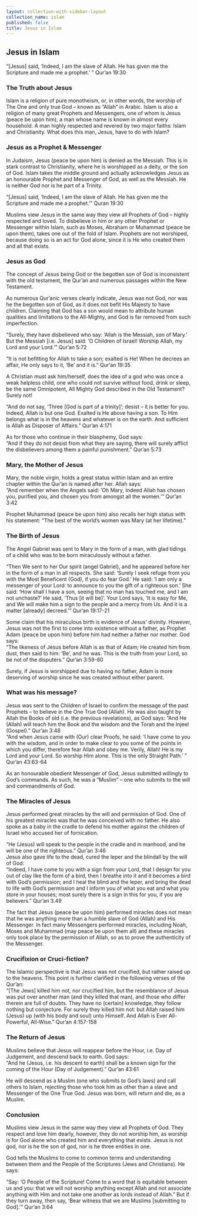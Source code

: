 ```yaml
---
layout: collection-with-sidebar-layout
collection_name: islam
published: false
title: Jesus in Islam
---
```

## Jesus in Islam
“[Jesus] said, ‘Indeed, I am the slave of Allah. He has given me the Scripture and made me a prophet.’ ” Qur’an 19:30

### The Truth about Jesus
Islam is a religion of pure monotheism, or, in other words, the worship of The One and only true God – known as “Allah” in Arabic. Islam is also a religion of many great Prophets and Messengers, one of whom is Jesus (peace be upon him), a man whose name is known in almost every household. A man highly respected and revered by two major faiths: Islam and Christianity. What does this man, Jesus, have to do with Islam?

### Jesus as a Prophet & Messenger
In Judaism, Jesus (peace be upon him) is denied as the Messiah. This is in stark contrast to Christianity, where he is worshipped as a deity, or the son of God. Islam takes the middle ground and actually acknowledges Jesus as an honourable Prophet and Messenger of God, as well as the Messiah. He is neither God nor is he part of a Trinity.

“[Jesus] said, ‘Indeed, I am the slave of Allah. He has given me the Scripture and made me a prophet.’” Quran 19:30

Muslims view Jesus in the same way they view all Prophets of God – highly respected and loved. To disbelieve in him or any other Prophet or Messenger within Islam, such as Moses, Abraham or Muhammad (peace be upon them), takes one out of the fold of Islam. Prophets are not worshiped, because doing so is an act for God alone, since it is He who created them and all that exists.

### Jesus as God
The concept of Jesus being God or the begotten son of God is inconsistent with the old testament, the Qur’an and numerous passages within the New Testament.

As numerous Qur’anic verses clearly indicate, Jesus was not God, nor was he the begotten son of God, as it does not befit His Majesty to have children. Claiming that God has a son would mean to attribute human qualities and limitations to the All-Mighty, and God is far removed from such imperfection.

“Surely, they have disbelieved who say: ‘Allah is the Messiah, son of Mary.’ But the Messiah [i.e. Jesus] said: ‘O Children of Israel! Worship Allah, my Lord and your Lord.’” Qur’an 5:72  

“It is not befitting for Allah to take a son; exalted is He! When he decrees an affair, He only says to it, ‘Be’ and it is.” Qur’an 19:35

A Christian must ask him/herself, does the idea of a god who was once a weak helpless child, one who could not survive without food, drink or sleep, be the same Omnipotent, All Mighty God described in the Old Testament? Surely not!

“And do not say, ‘Three [God is part of a trinity]’; desist – it is better for you. Indeed, Allah is but one God. Exalted is He above having a son. To Him belongs what is in the heavens and whatever is on the earth. And sufficient is Allah as Disposer of Affairs.” Qur’an 4:171

As for those who continue in their blasphemy, God says:  
“And if they do not desist from what they are saying, there will surely afflict the disbelievers among them a painful punishment.” Qur’an 5:73

### Mary, the Mother of Jesus
Mary, the noble virgin, holds a great status within Islam and an entire chapter within the Qur’an is named after her. Allah says:  
“And remember when the Angels said: ‘Oh Mary, Indeed Allah has chosen you, purified you, and chosen you from amongst all the women.’” Qur’an 3:42

Prophet Muhammad (peace be upon him) also recalls her high status with his statement: “The best of the world’s women was Mary (at her lifetime).”

### The Birth of Jesus
The Angel Gabriel was sent to Mary in the form of a man, with glad tidings of a child who was to be born miraculously without a father.

“Then We sent to her Our spirit (angel Gabriel), and he appeared before her in the form of a man in all respects. She said: ‘Surely I seek refuge from you with the Most Beneficent (God), if you do fear God.’ He said: ‘I am only a messenger of your Lord: to announce to you the gift of a righteous son.’ She said: ‘How shall I have a son, seeing that no man has touched me, and I am not unchaste?’ He said, ‘Thus [it will be]’. Your Lord says, ‘It is easy for Me, and We will make him a sign to the people and a mercy from Us. And it is a matter [already] decreed.’” Qur’an 19:17-21

Some claim that his miraculous birth is evidence of Jesus’ divinity. However, Jesus was not the first to come into existence without a father, as Prophet Adam (peace be upon him) before him had neither a father nor mother. God says:  
“The likeness of Jesus before Allah is as that of Adam; He created him from dust, then said to him: ‘Be’, and he was. This is the truth from your Lord, so be not of the disputers.” Qur’an 3:59-60

Surely, if Jesus is worshipped due to having no father, Adam is more deserving of worship since he was created without either parent.

### What was his message?
Jesus was sent to the Children of Israel to confirm the message of the past Prophets – to believe in the One True God (Allah). He was also taught by Allah the Books of old (i.e. the previous revelations), as God says:  “And He (Allah) will teach him the Book and the wisdom and the Torah and the Injeel (Gospel).” Qur’an 3:48  
“And when Jesus came with (Our) clear Proofs, he said: ‘I have come to you with the wisdom, and in order to make clear to you some of the points in which you differ, therefore fear Allah and obey me. Verily, Allah! He is my Lord and your Lord. So worship Him alone. This is the only Straight Path.’ ” Qur’an 43:63-64  

As an honourable obedient Messenger of God, Jesus submitted willingly to God’s commands. As such, he was a “Muslim” – one who submits to the will and commandments of God.

### The Miracles of Jesus
Jesus performed great miracles by the will and permission of God. One of his greatest miracles was that he was conceived with no father. He also spoke as a baby in the cradle to defend his mother against the children of Israel who accused her of fornication.

“He (Jesus) will speak to the people in the cradle and in manhood, and he will be one of the righteous.” Qur’an 3:46  
Jesus also gave life to the dead, cured the leper and the blindall by the will of God:  
“Indeed, I have come to you with a sign from your Lord, that I design for you out of clay like the form of a bird, then I breathe into it and it becomes a bird with God’s permission; and I heal the blind and the leper, and bring the dead to life with God’s permission and I inform you of what you eat and what you store in your houses; most surely there is a sign in this for you, if you are believers.” Qur’an 3.49

The fact that Jesus (peace be upon him) performed miracles does not mean that he was anything more than a humble slave of God (Allah) and His Messenger. In fact many Messengers performed miracles, including Noah, Moses and Muhammad (may peace be upon them all) and these miracles only took place by the permission of Allah, so as to prove the authenticity of the Messenger.

### Crucifixion or Cruci-fiction?
The Islamic perspective is that Jesus was not crucified, but rather raised up to the heavens. This point is further clarified in the following verses of the Qur’an:  
“[The Jews] killed him not, nor crucified him, but the resemblance of Jesus was put over another man (and they killed that man), and those who differ therein are full of doubts. They have no (certain) knowledge, they follow nothing but conjecture. For surely they killed him not: but Allah raised him (Jesus) up (with his body and soul) unto Himself. And Allah is Ever All-Powerful, All-Wise.” Qur’an 4:157-158

### The Return of Jesus
Muslims believe that Jesus will reappear before the Hour, i.e. Day of Judgement, and descend back to earth. God says:  
“And he (Jesus, i.e. his descent to earth) shall be a known sign for the coming of the Hour (Day of Judgement).” Qur’an 43:61

He will descend as a Muslim (one who submits to God’s laws) and call others to Islam, rejecting those who took him as other than a slave and Messenger of the One True God. Jesus was born, will return and die, as a Muslim.

### Conclusion
Muslims view Jesus in the same way they view all Prophets of God. They respect and love him dearly, however, they do not worship him, as worship is for God alone who created him and everything that exists. Jesus is not god, nor is he the son of god, nor is he three entities in one.

God tells the Muslims to come to common terms and understanding between them and the People of the Scriptures (Jews and Christians). He says:

“Say: ‘O People of the Scripture! Come to a word that is equitable between us and you: that we will not worship anything except Allah and not associate anything with Him and not take one another as lords instead of Allah.” But if they turn away, then say, ‘Bear witness that we are Muslims [submitting to God].’” Qur’an 3:64

